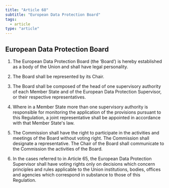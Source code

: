 ```yaml
---
title: "Article 68"
subtitle: "European Data Protection Board"
tags:
  - article
type: "article"
---
```

## European Data Protection Board

1. The European Data Protection Board (the ‘Board’) is hereby established as a body of the Union and shall have legal personality.

2. The Board shall be represented by its Chair.

3. The Board shall be composed of the head of one supervisory authority of each Member State and of the European Data Protection Supervisor, or their respective representatives.

4. Where in a Member State more than one supervisory authority is responsible for monitoring the application of the provisions pursuant to this Regulation, a joint representative shall be appointed in accordance with that Member State's law.

5. The Commission shall have the right to participate in the activities and meetings of the Board without voting right. The Commission shall designate a representative. The Chair of the Board shall communicate to the Commission the activities of the Board.

6. In the cases referred to in Article 65, the European Data Protection Supervisor shall have voting rights only on decisions which concern principles and rules applicable to the Union institutions, bodies, offices and agencies which correspond in substance to those of this Regulation.
